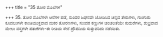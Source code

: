 +++
title = "35 ತೋರ ಮೊಲೆಗಳ"

+++
35. ತೋರ ಮೊಲೆಗಳೇ ಆನೆಗಳ ಪಡೆ, ಸುಂದರ ಜಘನವೇ ಜೋಡಿಸಿದ ಚಿನ್ನದ ತೇರುಗಳು, ಗುಂಗುರು ಕೂದಲುಗಳೇ ಕಾಂತಿಯುಕ್ತವಾದ ಮಕರ ತೋರಣಗಳು, ಸುಂದರ ಕಣ್ಣುಗಳ ಚಂಚಲತೆಯೇ ಕುದುರೆಗಳು, ಶುಭ್ರವಾದ ಮೇಲು ವಸ್ತ್ರಗಳೇ ಪತಾಕೆಗಳು-ಈ ರೀತಿಯ ಸೇನೆ ದ್ರೌಪದಿಯ ಸುತ್ತುವರಿದು ನಡೆಯಿತು.
